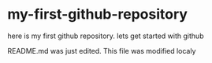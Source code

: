 # my-first-github-repository
here is my first github repository. lets get started with github

README.md was just edited. This file was modified localy
